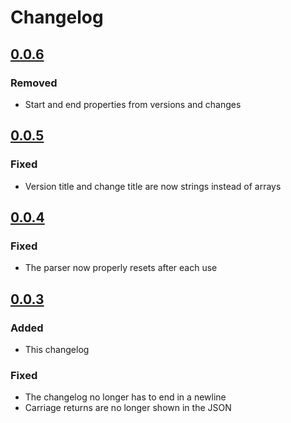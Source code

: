 # Changelog

## [0.0.6](https://github.com/tomtomssi/changelog_parser/tree/v0.0.6)

### Removed
- Start and end properties from versions and changes

## [0.0.5](https://github.com/tomtomssi/changelog_parser/tree/v0.0.5)

### Fixed
- Version title and change title are now strings instead of arrays

## [0.0.4](https://github.com/tomtomssi/changelog_parser/tree/v0.0.4)

### Fixed
- The parser now properly resets after each use

## [0.0.3](https://github.com/tomtomssi/changelog_parser/tree/v0.0.3)

### Added
- This changelog

### Fixed
- The changelog no longer has to end in a newline
- Carriage returns are no longer shown in the JSON
